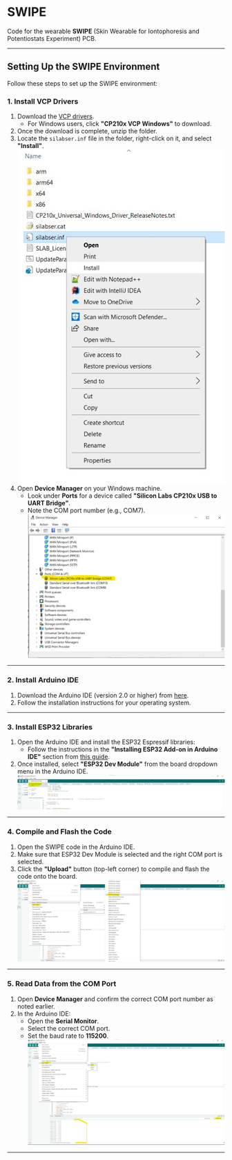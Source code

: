 # SWIPE  
Code for the wearable **SWIPE** (Skin Wearable for Iontophoresis and Potentiostats Experiment) PCB.

---

## Setting Up the SWIPE Environment  

Follow these steps to set up the SWIPE environment:  

### 1. Install VCP Drivers  
1. Download the [VCP drivers](https://www.silabs.com/developer-tools/usb-to-uart-bridge-vcp-drivers?tab=downloads).  
   - For Windows users, click **"CP210x VCP Windows"** to download.  
2. Once the download is complete, unzip the folder.  
3. Locate the `silabser.inf` file in the folder, right-click on it, and select **"Install"**.  
   ![Install silabser.inf file](assets/install_silabser.inf.jpg)  
4. Open **Device Manager** on your Windows machine.  
   - Look under **Ports** for a device called **"Silicon Labs CP210x USB to UART Bridge"**.  
   - Note the COM port number (e.g., COM7).  
     ![UART bridge as a COM port](assets/uart_bridge_COM_port.jpg)  

---

### 2. Install Arduino IDE  
1. Download the Arduino IDE (version 2.0 or higher) from [here](https://www.arduino.cc/en/software).  
2. Follow the installation instructions for your operating system.  

---

### 3. Install ESP32 Libraries  
1. Open the Arduino IDE and install the ESP32 Espressif libraries:  
   - Follow the instructions in the **"Installing ESP32 Add-on in Arduino IDE"** section from [this guide](https://randomnerdtutorials.com/installing-the-esp32-board-in-arduino-ide-windows-instructions/).  
2. Once installed, select **"ESP32 Dev Module"** from the board dropdown menu in the Arduino IDE.  
   ![ESP32 Dev Module](assets/ESP32_Dev_Module.jpg)  

---

### 4. Compile and Flash the Code  
1. Open the SWIPE code in the Arduino IDE.  
2. Make sure that ESP32 Dev Module is selected and the right COM port is selected.
3. Click the **"Upload"** button (top-left corner) to compile and flash the code onto the board.  
   ![Configuration to have in Arduino IDE](assets/Selecting_ESP32_Dev_module.jpg)
---

### 5. Read Data from the COM Port  
1. Open **Device Manager** and confirm the correct COM port number as noted earlier.  
2. In the Arduino IDE:  
   - Open the **Serial Monitor**.  
   - Select the correct COM port.  
   - Set the baud rate to **115200**.  
   ![Reading data from COM port](assets/serial_monitor_config.jpg)  

---
